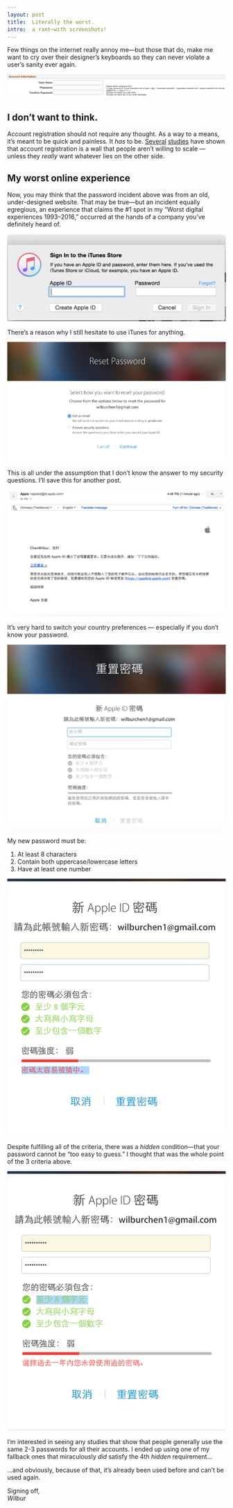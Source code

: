 ```yaml
---
layout: post
title:  Literally the worst.
intro:  a rant—with screenshots!
---
```


Few things on the internet really annoy me—but those that do, make me want to cry over their designer’s keyboards so they can never violate a user’s sanity ever again.

<img src="/files/2_19_post_password_pic.png" data-action="zoom">

## I don’t want to think.

Account registration should not require any thought.  As a way to a means, it’s meant to be quick and painless. It *has* to be. <a href='https://medium.com/uie-brain-sparks/the-300-million-button-76b566ae5f73#.f9s0swo4i'>Several</a> <a href='https://www.nngroup.com/articles/optional-registration/'>studies</a> have shown that account registration is a wall that people aren’t willing to scale — unless they *really* want whatever lies on the other side.

## My worst online experience

Now, you may think that the password incident above was from an old, under-designed website. That may be true—but an incident equally egregious, an experience that claims the #1 spot in my “Worst digital experiences 1993–2016,” occurred at the hands of a company you’ve definitely heard of.  

<img src="/files/2_19_itunes_store.png" data-action="zoom">

There’s a reason why I still hesitate to use iTunes for anything.

<img src="/files/2_19_reset_pw_1.png" data-action="zoom">

This is all under the assumption that I don’t know the answer to my security questions. I’ll save this for another post.

<img src="/files/2_19_reset_pw_2.png" data-action="zoom">

It’s very hard to switch your country preferences — especially if you don’t know your password.

<img src="/files/2_19_reset_pw_3.png" data-action="zoom">

My new password must be:

1. At least 8 characters
2. Contain both uppercase/lowercase letters
3. Have at least one number

<img src="/files/2_19_reset_pw_4.png" data-action="zoom">

Despite fulfilling all of the criteria, there was a *hidden* condition—that your password cannot be “too easy to guess.” I thought that was the whole point of the 3 criteria above.

<img src="/files/2_19_reset_pw_5.png" data-action="zoom">

I’m interested in seeing any studies that show that people generally use the same 2-3 passwords for all their accounts. I ended up using one of my fallback ones that miraculously *did* satisfy the 4th *hidden* requirement…

…and obviously, because of that, it’s already been used before and can’t be used again.

Signing off,
<br>
*Wilbur*





